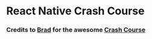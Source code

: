 # React Native Crash Course

### Credits to [Brad](https://github.com/bradtraversy) for the awesome [Crash Course](https://www.youtube.com/watch?v=Hf4MJH0jDb4&ab_channel=TraversyMedia)
